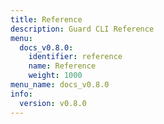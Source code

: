 ```yaml
---
title: Reference
description: Guard CLI Reference
menu:
  docs_v0.8.0:
    identifier: reference
    name: Reference
    weight: 1000
menu_name: docs_v0.8.0
info:
  version: v0.8.0
---
```


